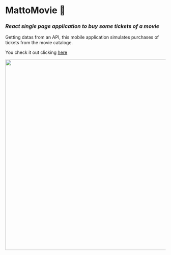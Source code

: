 # MattoMovie :movie_camera:
### _React single page application to buy some tickets of a movie_
Getting datas from an API, this mobile application simulates purchases of tickets from the movie cataloge.

You check it out clicking <a href="https://mattomovie-pi.vercel.app" target="_blank">here</a>

<p align="center">
  <img src="https://user-images.githubusercontent.com/97343285/199576927-973fda39-cd8a-41f7-8274-941e3d42832f.gif" height="600"/>
</p>
